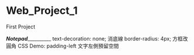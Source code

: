# Web_Project_1
First Project

___________________________Notepad_____________________________________
text-decoration: none; 消底線
border-radius: 4px; 方框改圓角
CSS Demo: padding-left 文字左側預留空間

